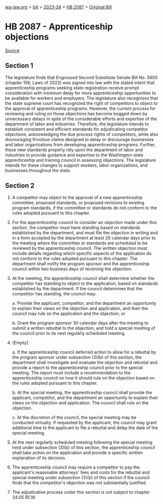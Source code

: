[wa-law.org](/) > [bill](/bill/) > [2023-24](/bill/2023-24/) > [HB 2087](/bill/2023-24/hb/2087/) > [Original Bill](/bill/2023-24/hb/2087/1/)

# HB 2087 - Apprenticeship objections

[Source](http://lawfilesext.leg.wa.gov/biennium/2023-24/Pdf/Bills/House%20Bills/2087.pdf)

## Section 1
The legislature finds that Engrossed Second Substitute Senate Bill No. 5600 (chapter 156, Laws of 2022) was signed into law with the stated intent that apprenticeship programs seeking state registration receive prompt consideration with minimum delay for more apprenticeship opportunities to be available for workers and employers. The legislature also recognizes that the state supreme court has recognized the right of competitors to object to the approval of apprenticeship programs. However, the current process for reviewing and ruling on those objections has become bogged down by unnecessary delays in spite of the considerable efforts and expertise of the department of labor and industries. Therefore, the legislature intends to establish consistent and efficient standards for adjudicating competitor objections, acknowledging the due process rights of competitors, while also discouraging frivolous claims designed to delay or discourage businesses and labor organizations from developing apprenticeship programs. Further, these new standards properly rely upon the department of labor and industries to provide guidance and expertise to the Washington state apprenticeship and training council in assessing objections. The legislature intends for these changes to support workers, labor organizations, and businesses throughout the state.

## Section 2
1. A competitor may object to the approval of a new apprenticeship committee, proposed standards, or proposed revisions to existing program standards, if the committee or standards do not conform to the rules adopted pursuant to this chapter.

2. For the apprenticeship council to consider an objection made under this section, the competitor must have standing based on standards established by the department, and must file the objection in writing and in a form accepted by the department at least 20 calendar days prior to the meeting where the committee or standards are scheduled to be reviewed by the apprenticeship council. The written objection must include details regarding which specific aspects of the application do not conform to the rules adopted pursuant to this chapter. The department shall notify the program sponsor and the apprenticeship council within two business days of receiving the objection.

3. At the meeting, the apprenticeship council shall determine whether the competitor has standing to object to the application, based on standards established by the department. If the council determines that the competitor has standing, the council may:

    a. Provide the applicant, competitor, and the department an opportunity to explain their views on the objection and application, and then the council may rule on the application and the objection; or

    b. Grant the program sponsor 30 calendar days after the meeting to submit a written rebuttal to the objection, and hold a special meeting of the council prior to its next regularly scheduled meeting.

4. [Empty]

    a. If the apprenticeship council deferred action to allow for a rebuttal by the program sponsor under subsection (3)(b) of this section, the department shall investigate and evaluate the objection and rebuttal and provide a report to the apprenticeship council prior to the special meeting. The report must include a recommendation to the apprenticeship council on how it should rule on the objection based on the rules adopted pursuant to this chapter.

    b. At the special meeting, the apprenticeship council shall provide the applicant, competitor, and the department an opportunity to explain their views on the objection and application. The council shall rule on the objection.

    c. At the discretion of the council, the special meeting may be conducted virtually. If requested by the applicant, the council may grant additional time to the applicant to file a rebuttal and delay the date of the special meeting.

5. At the next regularly scheduled meeting following the special meeting held under subsection (3)(b) of this section, the apprenticeship council shall take action on the application and provide a specific written explanation of its decision.

6. The apprenticeship council may require a competitor to pay the applicant's reasonable attorneys' fees and costs for the rebuttal and special meeting under subsection (3)(b) of this section if the council finds that the competitor's objection was not substantially justified.

7. The adjudicative process under this section is not subject to chapter 34.05 RCW.
